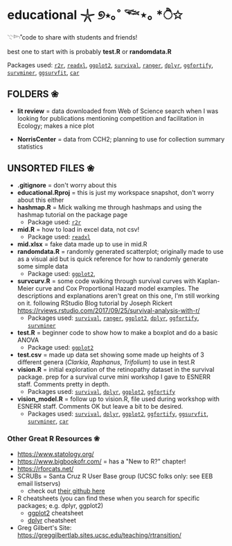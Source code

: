 # educational 𓇼 ୭⋆｡˚ 𓆝⋆｡ *ੈ✩
𓇢𓆸˚code to share with students and friends! 

best one to start with is probably **test.R** or **randomdata.R**

Packages used: [`r2r`](https://cran.r-project.org/web/packages/r2r/index.html), [`readxl`](https://cran.r-project.org/web/packages/readxl/index.html), [`ggplot2`](https://cran.r-project.org/web/packages/ggplot2/index.html), [`survival`](https://cran.r-project.org/web/packages/survival/index.html), [`ranger`](https://cran.r-project.org/web/packages/ranger/index.html), [`dplyr`](https://cran.r-project.org/web/packages/dplyr/index.html), [`ggfortify`](https://cran.r-project.org/web/packages/ggfortify/index.html), [`survminer`](https://cran.r-project.org/web/packages/survminer/index.html), [`ggsurvfit`](https://cran.r-project.org/web/packages/ggsurvfit/index.html), [`car`](https://cran.r-project.org/web/packages/car/index.html)


## FOLDERS ❀

- **lit review** = data downloaded from Web of Science search when I was looking for publications mentioning competition and facilitation in Ecology; makes a nice plot

- **NorrisCenter** = data from CCH2; planning to use for collection summary statistics 


## UNSORTED FILES ❀

- **.gitignore** = don't worry about this
- **educational.Rproj** = this is just my workspace snapshot, don't worry about this either
- **hashmap.R** = Mick walking me through hashmaps and using the hashmap tutorial on the package page
    - Package used: [`r2r`](https://cran.r-project.org/web/packages/r2r/index.html)
- **mid.R** = how to load in excel data, not csv!
    - Package used: [`readxl`](https://cran.r-project.org/web/packages/readxl/index.html)
- **mid.xlsx** = fake data made up to use in mid.R
- **randomdata.R** = randomly generated scatterplot; originally made to use as a visual aid but is quick reference for how to randomly generate some simple data
    - Package used: [`ggplot2`](https://cran.r-project.org/web/packages/ggplot2/index.html), 
- **survcurv.R** = some code walking through survival curves with Kaplan-Meier curve and Cox Proportional Hazard model examples. The descriptions and explanations aren't great on this one, I'm still working on it. following RStudio Blog tutorial by Joseph Rickert https://rviews.rstudio.com/2017/09/25/survival-analysis-with-r/
    - Packages used: [`survival`](https://cran.r-project.org/web/packages/survival/index.html),  [`ranger`](https://cran.r-project.org/web/packages/ranger/index.html), [`ggplot2`](https://cran.r-project.org/web/packages/ggplot2/index.html), [`dplyr`](https://cran.r-project.org/web/packages/dplyr/index.html), [`ggfortify`](https://cran.r-project.org/web/packages/ggfortify/index.html),  [`survminer`](https://cran.r-project.org/web/packages/survminer/index.html)
- **test.R** = beginner code to show how to make a boxplot and do a basic ANOVA
    - Package used: [`ggplot2`](https://cran.r-project.org/web/packages/ggplot2/index.html)
- **test.csv** = made up data set showing some made up heights of 3 different genera (*Clarkia*, *Raphanus*, *Trifolium*) to use in test.R
- **vision.R** = initial exploration of the retinopathy dataset in the survival package. prep for a survival curve mini workshop I gave to ESNERR staff. Comments pretty in depth.
    - Packages used: [`survival`](https://cran.r-project.org/web/packages/survival/index.html), [`dplyr`](https://cran.r-project.org/web/packages/dplyr/index.html), [`ggplot2`](https://cran.r-project.org/web/packages/ggplot2/index.html), [`ggfortify`](https://cran.r-project.org/web/packages/ggfortify/index.html)
- **vision_model.R** = follow up to vision.R, file used during workshop with ESNERR staff. Comments OK but leave a bit to be desired.
    - Packages used: [`survival`](https://cran.r-project.org/web/packages/survival/index.html), [`dplyr`](https://cran.r-project.org/web/packages/dplyr/index.html), [`ggplot2`](https://cran.r-project.org/web/packages/ggplot2/index.html), [`ggfortify`](https://cran.r-project.org/web/packages/ggfortify/index.html), [`ggsurvfit`](https://cran.r-project.org/web/packages/ggsurvfit/index.html), [`survminer`](https://cran.r-project.org/web/packages/survminer/index.html), [`car`](https://cran.r-project.org/web/packages/car/index.html)



### Other Great R Resources ❀
- https://www.statology.org/
- https://www.bigbookofr.com/ = has a "New to R?" chapter!
- https://rforcats.net/
- SCRUBs = Santa Cruz R User Base group (UCSC folks only: see EEB email listservs)
    - check out [their github here](https://github.com/tanyalrogers/SCRUBS_UCSC)
- R cheatsheets (you can find these when you search for specific packages; e.g. dplyr, ggplot2)
    - [ggplot2](https://github.com/rstudio/cheatsheets/blob/main/data-visualization-2.1.pdf) cheatsheet
    - [dplyr](https://nyu-cdsc.github.io/learningr/assets/data-transformation.pdf) cheatsheet
- Greg Gilbert's Site: https://greggilbertlab.sites.ucsc.edu/teaching/rtransition/
